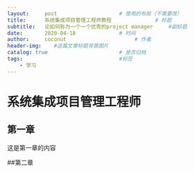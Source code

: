 ```yaml
---
layout:     post                    # 使用的布局（不需要改）
title:      系统集成项目管理工程师教程              # 标题 
subtitle:   论如何称为一个一个优秀的project manager     #副标题
date:       2020-04-18              # 时间
author:     coconut                      # 作者
header-img:    #这篇文章标题背景图片
catalog: true                       # 是否归档
tags:                               #标签
    - 学习
---
```

# 系统集成项目管理工程师

## 第一章
这是第一章的内容

##第二章
